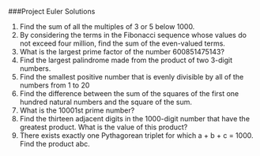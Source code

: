 ###Project Euler Solutions

1. Find the sum of all the multiples of 3 or 5 below 1000.
2. By considering the terms in the Fibonacci sequence whose values do not exceed four million, find the sum of the even-valued terms.
3. What is the largest prime factor of the number 600851475143?
4. Find the largest palindrome made from the product of two 3-digit numbers.
5. Find the smallest positive number that is evenly divisible by all of the numbers from 1 to 20
6. Find the difference between the sum of the squares of the first one hundred natural numbers and the square of the sum.
7. What is the 10001st prime number?
8. Find the thirteen adjacent digits in the 1000-digit number that have the greatest product. What is the value of this product?
9. There exists exactly one Pythagorean triplet for which a + b + c = 1000. Find the product abc.
